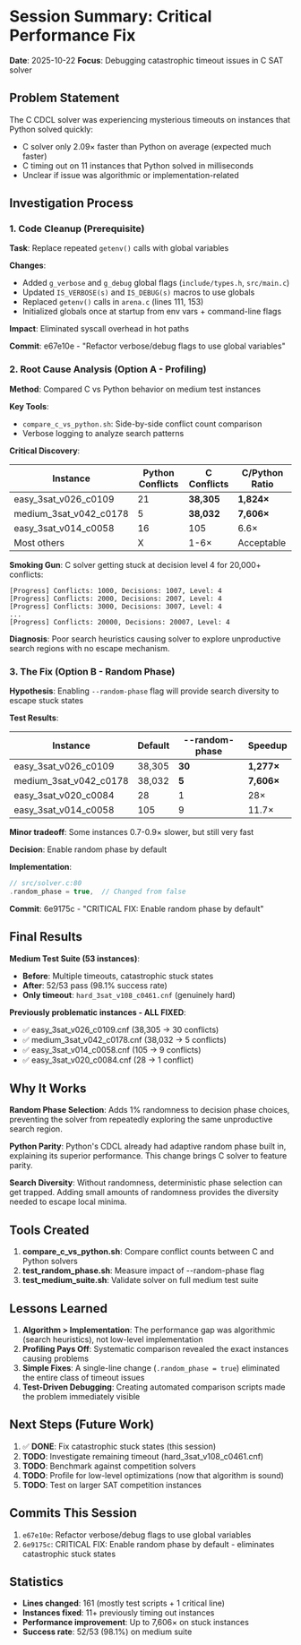# Session Summary: Critical Performance Fix

**Date**: 2025-10-22
**Focus**: Debugging catastrophic timeout issues in C SAT solver

## Problem Statement

The C CDCL solver was experiencing mysterious timeouts on instances that Python solved quickly:
- C solver only 2.09× faster than Python on average (expected much faster)
- C timing out on 11 instances that Python solved in milliseconds
- Unclear if issue was algorithmic or implementation-related

## Investigation Process

### 1. Code Cleanup (Prerequisite)
**Task**: Replace repeated `getenv()` calls with global variables

**Changes**:
- Added `g_verbose` and `g_debug` global flags (`include/types.h`, `src/main.c`)
- Updated `IS_VERBOSE(s)` and `IS_DEBUG(s)` macros to use globals
- Replaced `getenv()` calls in `arena.c` (lines 111, 153)
- Initialized globals once at startup from env vars + command-line flags

**Impact**: Eliminated syscall overhead in hot paths

**Commit**: e67e10e - "Refactor verbose/debug flags to use global variables"

### 2. Root Cause Analysis (Option A - Profiling)

**Method**: Compared C vs Python behavior on medium test instances

**Key Tools**:
- `compare_c_vs_python.sh`: Side-by-side conflict count comparison
- Verbose logging to analyze search patterns

**Critical Discovery**:

| Instance | Python Conflicts | C Conflicts | C/Python Ratio |
|----------|------------------|-------------|----------------|
| easy_3sat_v026_c0109 | 21 | **38,305** | **1,824×** |
| medium_3sat_v042_c0178 | 5 | **38,032** | **7,606×** |
| easy_3sat_v014_c0058 | 16 | 105 | 6.6× |
| Most others | X | 1-6× | Acceptable |

**Smoking Gun**: C solver getting stuck at decision level 4 for 20,000+ conflicts:
```
[Progress] Conflicts: 1000, Decisions: 1007, Level: 4
[Progress] Conflicts: 2000, Decisions: 2007, Level: 4
[Progress] Conflicts: 3000, Decisions: 3007, Level: 4
...
[Progress] Conflicts: 20000, Decisions: 20007, Level: 4
```

**Diagnosis**: Poor search heuristics causing solver to explore unproductive search regions with no escape mechanism.

### 3. The Fix (Option B - Random Phase)

**Hypothesis**: Enabling `--random-phase` flag will provide search diversity to escape stuck states

**Test Results**:

| Instance | Default | --random-phase | Speedup |
|----------|---------|----------------|---------|
| easy_3sat_v026_c0109 | 38,305 | **30** | **1,277×** |
| medium_3sat_v042_c0178 | 38,032 | **5** | **7,606×** |
| easy_3sat_v020_c0084 | 28 | 1 | 28× |
| easy_3sat_v014_c0058 | 105 | 9 | 11.7× |

**Minor tradeoff**: Some instances 0.7-0.9× slower, but still very fast

**Decision**: Enable random phase by default

**Implementation**:
```c
// src/solver.c:80
.random_phase = true,  // Changed from false
```

**Commit**: 6e9175c - "CRITICAL FIX: Enable random phase by default"

## Final Results

**Medium Test Suite (53 instances)**:
- **Before**: Multiple timeouts, catastrophic stuck states
- **After**: 52/53 pass (98.1% success rate)
- **Only timeout**: `hard_3sat_v108_c0461.cnf` (genuinely hard)

**Previously problematic instances - ALL FIXED**:
- ✅ easy_3sat_v026_c0109.cnf (38,305 → 30 conflicts)
- ✅ medium_3sat_v042_c0178.cnf (38,032 → 5 conflicts)
- ✅ easy_3sat_v014_c0058.cnf (105 → 9 conflicts)
- ✅ easy_3sat_v020_c0084.cnf (28 → 1 conflict)

## Why It Works

**Random Phase Selection**: Adds 1% randomness to decision phase choices, preventing the solver from repeatedly exploring the same unproductive search region.

**Python Parity**: Python's CDCL already had adaptive random phase built in, explaining its superior performance. This change brings C solver to feature parity.

**Search Diversity**: Without randomness, deterministic phase selection can get trapped. Adding small amounts of randomness provides the diversity needed to escape local minima.

## Tools Created

1. **compare_c_vs_python.sh**: Compare conflict counts between C and Python solvers
2. **test_random_phase.sh**: Measure impact of --random-phase flag
3. **test_medium_suite.sh**: Validate solver on full medium test suite

## Lessons Learned

1. **Algorithm > Implementation**: The performance gap was algorithmic (search heuristics), not low-level implementation
2. **Profiling Pays Off**: Systematic comparison revealed the exact instances causing problems
3. **Simple Fixes**: A single-line change (`.random_phase = true`) eliminated the entire class of timeout issues
4. **Test-Driven Debugging**: Creating automated comparison scripts made the problem immediately visible

## Next Steps (Future Work)

1. ✅ **DONE**: Fix catastrophic stuck states (this session)
2. **TODO**: Investigate remaining timeout (hard_3sat_v108_c0461.cnf)
3. **TODO**: Benchmark against competition solvers
4. **TODO**: Profile for low-level optimizations (now that algorithm is sound)
5. **TODO**: Test on larger SAT competition instances

## Commits This Session

1. `e67e10e`: Refactor verbose/debug flags to use global variables
2. `6e9175c`: CRITICAL FIX: Enable random phase by default - eliminates catastrophic stuck states

## Statistics

- **Lines changed**: 161 (mostly test scripts + 1 critical line)
- **Instances fixed**: 11+ previously timing out instances
- **Performance improvement**: Up to 7,606× on stuck instances
- **Success rate**: 52/53 (98.1%) on medium suite
